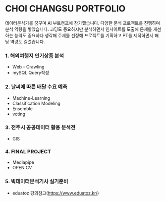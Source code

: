 # CHOI CHANGSU PORTFOLIO

 데이터분석가를 꿈꾸며 AI 부트캠프에 참가했습니다. 다양한 분석 프로젝트를 진행하며 분석 역량을 쌓았습니다.
코딩도 중요하지만 분석하면서 인사이트를 도출해 문제를 개선하는 능력도 중요하다 생각해 주제를 선정해 프로젝트를 기획하고 PT를 제작하면서 해당 역량도 길렀습니다.

### 1. 해외여행지 인기상품 분석
- Web - Crawling
- mySQL Query작성

### 2. 날씨에 따른 배달 수요 예측
- Machine-Learning
- Classification Modeling
- Ensemble
- voting

### 3. 전주시 공공데이터 활용 분석전
- GIS

### 4. FINAL PROJECT
- Mediapipe
- OPEN CV

### 5. 빅데이터분석기사 실기준비
- eduatoz 강의참고(https://www.eduatoz.kr/)
